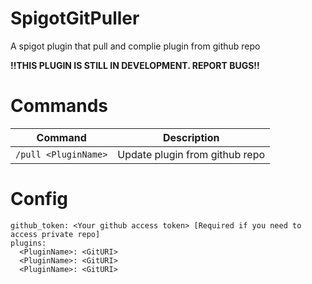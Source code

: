 # SpigotGitPuller
A spigot plugin that pull and complie plugin from github repo

**!!THIS PLUGIN IS STILL IN DEVELOPMENT. REPORT BUGS!!**


# Commands

Command | Description
--- | ---
`/pull <PluginName>` | Update plugin from github repo


# Config

```
github_token: <Your github access token> [Required if you need to access private repo]
plugins:
  <PluginName>: <GitURI>
  <PluginName>: <GitURI>
  <PluginName>: <GitURI>
```
